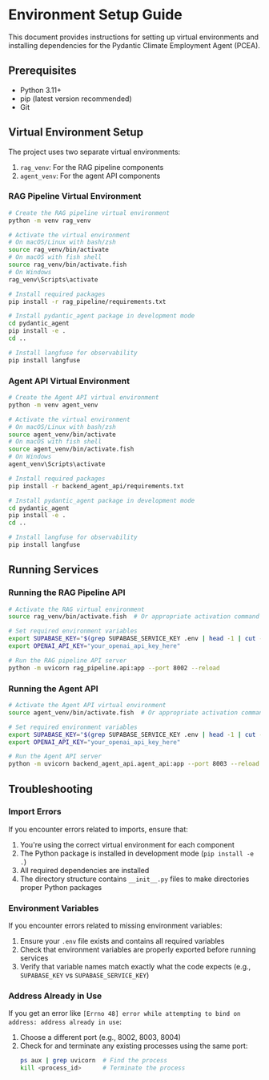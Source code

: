 # Environment Setup Guide

This document provides instructions for setting up virtual environments and installing dependencies for the Pydantic Climate Employment Agent (PCEA).

## Prerequisites

- Python 3.11+
- pip (latest version recommended)
- Git

## Virtual Environment Setup

The project uses two separate virtual environments:
1. `rag_venv`: For the RAG pipeline components
2. `agent_venv`: For the agent API components

### RAG Pipeline Virtual Environment

```bash
# Create the RAG pipeline virtual environment
python -m venv rag_venv

# Activate the virtual environment
# On macOS/Linux with bash/zsh
source rag_venv/bin/activate
# On macOS with fish shell
source rag_venv/bin/activate.fish
# On Windows
rag_venv\Scripts\activate

# Install required packages
pip install -r rag_pipeline/requirements.txt

# Install pydantic_agent package in development mode
cd pydantic_agent
pip install -e .
cd ..

# Install langfuse for observability
pip install langfuse
```

### Agent API Virtual Environment

```bash
# Create the Agent API virtual environment
python -m venv agent_venv

# Activate the virtual environment
# On macOS/Linux with bash/zsh
source agent_venv/bin/activate
# On macOS with fish shell
source agent_venv/bin/activate.fish
# On Windows
agent_venv\Scripts\activate

# Install required packages
pip install -r backend_agent_api/requirements.txt

# Install pydantic_agent package in development mode
cd pydantic_agent
pip install -e .
cd ..

# Install langfuse for observability
pip install langfuse
```

## Running Services

### Running the RAG Pipeline API

```bash
# Activate the RAG virtual environment
source rag_venv/bin/activate.fish  # Or appropriate activation command for your shell

# Set required environment variables
export SUPABASE_KEY="$(grep SUPABASE_SERVICE_KEY .env | head -1 | cut -d'=' -f2)"
export OPENAI_API_KEY="your_openai_api_key_here"

# Run the RAG pipeline API server
python -m uvicorn rag_pipeline.api:app --port 8002 --reload
```

### Running the Agent API

```bash
# Activate the Agent API virtual environment
source agent_venv/bin/activate.fish  # Or appropriate activation command for your shell

# Set required environment variables
export SUPABASE_KEY="$(grep SUPABASE_SERVICE_KEY .env | head -1 | cut -d'=' -f2)"
export OPENAI_API_KEY="your_openai_api_key_here"

# Run the Agent API server
python -m uvicorn backend_agent_api.agent_api:app --port 8003 --reload
```

## Troubleshooting

### Import Errors

If you encounter errors related to imports, ensure that:
1. You're using the correct virtual environment for each component
2. The Python package is installed in development mode (`pip install -e .`)
3. All required dependencies are installed
4. The directory structure contains `__init__.py` files to make directories proper Python packages

### Environment Variables

If you encounter errors related to missing environment variables:
1. Ensure your `.env` file exists and contains all required variables
2. Check that environment variables are properly exported before running services
3. Verify that variable names match exactly what the code expects (e.g., `SUPABASE_KEY` vs `SUPABASE_SERVICE_KEY`)

### Address Already in Use

If you get an error like `[Errno 48] error while attempting to bind on address: address already in use`:
1. Choose a different port (e.g., 8002, 8003, 8004)
2. Check for and terminate any existing processes using the same port:
   ```bash
   ps aux | grep uvicorn  # Find the process
   kill <process_id>      # Terminate the process
   ``` 